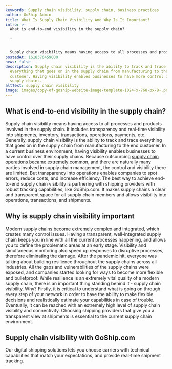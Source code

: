 ```yaml
---
keywords: Supply chain visibility, supply chain, business practices
author: GoShip Admin
title: What Is Supply Chain Visibility And Why Is It Important?
intro: >-
  What is end-to-end visibility in the supply chain?

  -


  Supply chain visibility means having access to all processes and products involved in the supply chain. It includes transparency and real-time visibility into shipments, inventory, transactions, operations, payments, etc. Generally, supply chain visibility is the ability to track and trace everything that goes on in the supply chain from manufacturing to the end customer. In a current business environment, having visibility enables businesses to have con
postedAt: 1618376459000
news: false
description: Supply chain visibility is the ability to track and trace
  everything that goes on in the supply chain from manufacturing to the end
  customer. Having visibility enables businesses to have more control over their
  supply chains.
altText: supply chain visibility
image: images/copy-of-goship-website-image-template-1024-x-768-px-8-.png
---
```

## What is end-to-end visibility in the supply chain?

Supply chain visibility means having access to all processes and products involved in the supply chain. It includes transparency and real-time visibility into shipments, inventory, transactions, operations, payments, etc. Generally, supply chain visibility is the ability to track and trace everything that goes on in the supply chain from manufacturing to the end customer. In a current business environment, having visibility enables businesses to have control over their supply chains. Because outsourcing [supply chain operations became extremely common](https://www.goship.com/blog/3-best-practices-for-building-a-strong-local-supply-chain/), and there are naturally many parties involved in supply chain management, the control and visibility there are limited. But transparency into operations enables companies to spot errors, reduce costs, and increase efficiency. The best way to achieve end-to-end supply chain visibility is partnering with shipping providers with robust tracking capabilities, like GoShip.com. It makes supply chains a clear and transparent space for all supply chain members and allows visibility into operations, transactions, and shipments.

## Why is supply chain visibility important

Modern [supply chains become extremely complex](https://www.goship.com/blog/make-your-supply-chain-management-more-efficient/) and integrated, which creates many control issues. Having a transparent, well-integrated supply chain keeps you in line with all the current processes happening, and allows you to define the problematic areas at an early stage. Visibility and simultaneous monitoring also speed up responses to disruptive processes, therefore eliminating the damage. After the pandemic hit, everyone was talking about building resilience throughout the supply chains across all industries. All the gaps and vulnerabilities of the supply chains were exposed, and companies started looking for ways to become more flexible and bulletproof. While resilience is an extremely vital quality of a modern supply chain, there is an important thing standing behind it - supply chain visibility. Why? Firstly, it is critical to understand what is going on through every step of your network in order to have the ability to make flexible decisions and realistically estimate your capabilities in case of trouble. Eventually, it can be reached with an extremely high level of supply chain visibility and connectivity. Choosing shipping providers that give you a transparent view at shipments is essential to the current supply chain environment.

## Supply chain visibility with GoShip.com

Our digital shipping solutions lets you choose carriers with technical capabilities that match your expectations, and provide real-time shipment tracking.